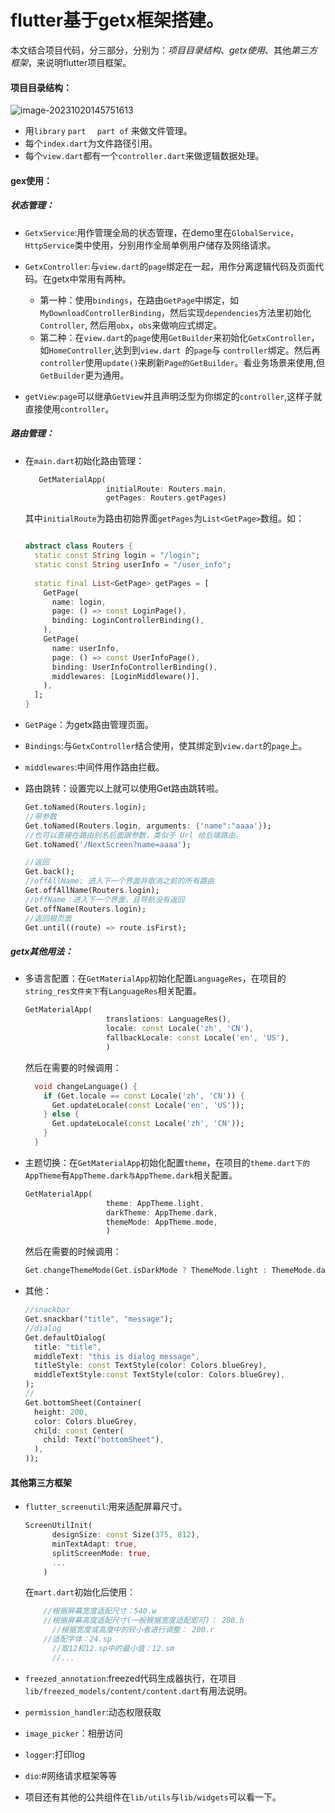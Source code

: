 # flutter基于getx框架搭建。

本文结合项目代码，分三部分，分别为：*项目目录结构*、*getx使用*、其他*第三方框架*，来说明flutter项目框架。



#### 项目目录结构：

![image-20231020145751613](https://p.ipic.vip/itn1zp.png)

+ 用`library`  `part  ` `part of` 来做文件管理。
+ 每个`index.dart`为文件路径引用。
+ 每个`view.dart`都有一个`controller.dart`来做逻辑数据处理。

#### gex使用：

##### 状态管理：

+ `GetxService`:用作管理全局的状态管理，在demo里在`GlobalService`，`HttpService`类中使用，分别用作全局单例用户储存及网络请求。

+ `GetxController`:与`view.dart`的`page`绑定在一起，用作分离逻辑代码及页面代码。在getx中常用有两种。

  + 第一种：使用`bindings`，在路由`GetPage`中绑定，如`MyDownloadControllerBinding`，然后实现`dependencies`方法里初始化`Controller`, 然后用`obx`，`obs`来做响应式绑定。
  + 第二种：在`view.dart`的`page`使用`GetBuilder`来初始化`GetxController`，如`HomeController`,达到到`view.dart `的`page`与 `controller`绑定。然后再`controller`使用`update()`来刷新`Page的GetBuilder`。看业务场景来使用,但`GetBuilder`更为通用。

+ `getView`:`page`可以继承`GetView`并且声明泛型为你绑定的`controller`,这样子就直接使用`controller`。

  

##### 	路由管理：

+ 在`main.dart`初始化路由管理：

  ```dart
     GetMaterialApp(
                    initialRoute: Routers.main,
                    getPages: Routers.getPages)
  ```

  其中`initialRoute`为路由初始界面`getPages`为`List<GetPage>`数组。如：

  ```dart
  
  abstract class Routers {
    static const String login = "/login";
    static const String userInfo = "/user_info";
    
    static final List<GetPage> getPages = [
      GetPage(
        name: login,
        page: () => const LoginPage(),
        binding: LoginControllerBinding(),
      ),
      GetPage(
        name: userInfo,
        page: () => const UserInfoPage(),
        binding: UserInfoControllerBinding(),
        middlewares: [LoginMiddleware()],
      ),
    ];
  }
  
  ```

+ `GetPage`：为getx路由管理页面。

+ `Bindings`:与`GetxController`结合使用，使其绑定到`view.dart`的`page`上。

+ `middlewares`:中间件用作路由拦截。

+ 路由跳转：设置完以上就可以使用Get路由跳转啦。

  ```dart
  Get.toNamed(Routers.login);
  //带参数
  Get.toNamed(Routers.login, arguments: {'name":"aaaa'});
  //也可以直接在路由别名后面跟参数，类似于 Url 给后端路由。
  Get.toNamed('/NextScreen?name=aaaa');
  
  //返回
  Get.back();
  //offAllName: 进入下一个界面并取消之前的所有路由
  Get.offAllName(Routers.login);
  //offName：进入下一个界面，且导航没有返回
  Get.offName(Routers.login);
  //返回根页面
  Get.until((route) => route.isFirst);
  ```

##### getx其他用法：

+ 多语言配置：在`GetMaterialApp`初始化配置`LanguageRes`，在项目的`string_res文件夹下`有`LanguageRes`相关配置。

  ```dart
  GetMaterialApp(
                    translations: LanguageRes(),
                    locale: const Locale('zh', 'CN'),
                    fallbackLocale: const Locale('en', 'US'),
                    )
  ```

  然后在需要的时候调用：

  ```dart
    void changeLanguage() {
      if (Get.locale == const Locale('zh', 'CN')) {
        Get.updateLocale(const Locale('en', 'US'));
      } else {
        Get.updateLocale(const Locale('zh', 'CN'));
      }
    }
  ```

  

+ 主题切换：在`GetMaterialApp`初始化配置`theme`，在项目的`theme.dart下的AppTheme`有`AppTheme.dark与AppTheme.dark`相关配置。

  ```dart
  GetMaterialApp(
                    theme: AppTheme.light,
                    darkTheme: AppTheme.dark,
                    themeMode: AppTheme.mode,
                    )
  ```

  然后在需要的时候调用：

  ```dart
  Get.changeThemeMode(Get.isDarkMode ? ThemeMode.light : ThemeMode.dark);
  ```

+ 其他：

  ```dart
  //snackbar
  Get.snackbar("title", "message");
  //dialog
  Get.defaultDialog(
  	title: "title",
  	middleText: "this is dialog message",
  	titleStyle: const TextStyle(color: Colors.blueGrey),
  	middleTextStyle:const TextStyle(color: Colors.blueGrey),
  );
  //
  Get.bottomSheet(Container(
    height: 200,
    color: Colors.blueGrey,
    child: const Center(
      child: Text("bottomSheet"),
    ),
  ));
  ```

  

  

#### 其他第三方框架

+ `flutter_screenutil`:用来适配屏幕尺寸。

  ```dart
  ScreenUtilInit(
        designSize: const Size(375, 812),
        minTextAdapt: true,
        splitScreenMode: true,
      	...
      )
  ```

  在`mart.dart`初始化后使用：

  ```dart
      //根据屏幕宽度适配尺寸：540.w  
      //根据屏幕高度适配尺寸(一般根据宽度适配即可)： 200.h  
     	//根据宽度或高度中的较小者进行调整： 200.r   
      //适配字体：24.sp 
     	//取12和12.sp中的最小值：12.sm 
  		//...
  ```

  

+ `freezed_annotation`:freezed代码生成器执行，在项目`lib/freezed_models/content/content.dart`有用法说明。
+ `permission_handler`:动态权限获取
+ `image_picker`：相册访问
+ `logger`:打印log
+ `dio`:\#网络请求框架等等
+ 项目还有其他的公共组件在`lib/utils`与`lib/widgets`可以看一下。
